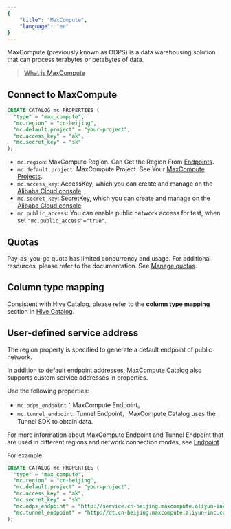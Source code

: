 ```yaml
---
{
    "title": "MaxCompute",
    "language": "en"
}
---
```


MaxCompute (previously known as ODPS) is a data warehousing solution that can process terabytes or petabytes of data.

> [What is MaxCompute](https://www.alibabacloud.com/help/en/maxcompute/product-overview/what-is-maxcompute)

## Connect to MaxCompute

```sql
CREATE CATALOG mc PROPERTIES (
  "type" = "max_compute",
  "mc.region" = "cn-beijing",
  "mc.default.project" = "your-project",
  "mc.access_key" = "ak",
  "mc.secret_key" = "sk"
);
```

* `mc.region`: MaxCompute Region. Can Get the Region From [Endpoints](https://www.alibabacloud.com/help/en/maxcompute/user-guide/endpoints).
* `mc.default.project`: MaxCompute Project. See Your [MaxCompute Projects](https://maxcompute.console.aliyun.com/cn-beijing/project-list).
* `mc.access_key`: AccessKey, which you can create and manage on the [Alibaba Cloud console](https://ram.console.aliyun.com/manage/ak).
* `mc.secret_key`: SecretKey, which you can create and manage on the [Alibaba Cloud console](https://ram.console.aliyun.com/manage/ak).
* `mc.public_access`: You can enable public network access for test, when set `"mc.public_access"="true"`.

## Quotas

Pay-as-you-go quota has limited concurrency and usage. For additional resources, please refer to the documentation. See [Manage quotas](https://www.alibabacloud.com/help/en/maxcompute/user-guide/manage-quotas-in-the-new-maxcompute-console).

## Column type mapping

Consistent with Hive Catalog, please refer to the **column type mapping** section in [Hive Catalog](../datalake/hive).

## User-defined service address

The region property is specified to generate a default endpoint of public network.

In addition to default endpoint addresses, MaxCompute Catalog also supports custom service addresses in properties.

Use the following properties:
* `mc.odps_endpoint`：MaxCompute Endpoint。
* `mc.tunnel_endpoint`: Tunnel Endpoint，MaxCompute Catalog uses the Tunnel SDK to obtain data.

For more information about MaxCompute Endpoint and Tunnel Endpoint that are used in different regions and network connection modes, see [Endpoint](https://www.alibabacloud.com/help/en/maxcompute/user-guide/endpoints)

For example:

```sql
CREATE CATALOG mc PROPERTIES (
  "type" = "max_compute",
  "mc.region" = "cn-beijing",
  "mc.default.project" = "your-project",
  "mc.access_key" = "ak",
  "mc.secret_key" = "sk"
  "mc.odps_endpoint" = "http://service.cn-beijing.maxcompute.aliyun-inc.com/api",
  "mc.tunnel_endpoint" = "http://dt.cn-beijing.maxcompute.aliyun-inc.com"
);
```

